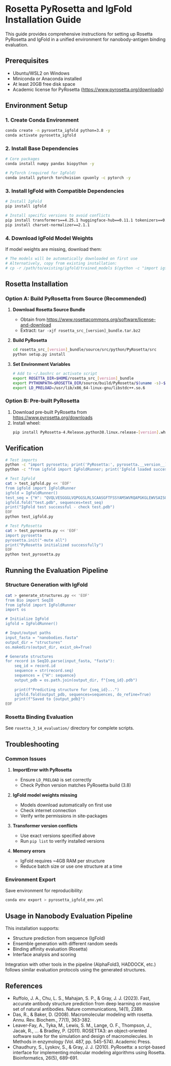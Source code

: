 # Rosetta PyRosetta and IgFold Installation Guide

This guide provides comprehensive instructions for setting up Rosetta PyRosetta and IgFold in a unified environment for nanobody-antigen binding evaluation.

## Prerequisites

- Ubuntu/WSL2 on Windows
- Miniconda or Anaconda installed
- At least 20GB free disk space
- Academic license for PyRosetta (https://www.pyrosetta.org/downloads)

## Environment Setup

### 1. Create Conda Environment

```bash
conda create -n pyrosetta_igfold python=3.8 -y
conda activate pyrosetta_igfold
```

### 2. Install Base Dependencies

```bash
# Core packages
conda install numpy pandas biopython -y

# PyTorch (required for IgFold)
conda install pytorch torchvision cpuonly -c pytorch -y
```

### 3. Install IgFold with Compatible Dependencies

```bash
# Install IgFold
pip install igfold

# Install specific versions to avoid conflicts
pip install transformers==4.25.1 huggingface-hub==0.11.1 tokenizers==0.13.2 datasets==2.8.0
pip install charset-normalizer==2.1.1
```

### 4. Download IgFold Model Weights

If model weights are missing, download them:

```bash
# The models will be automatically downloaded on first use
# Alternatively, copy from existing installation:
# cp -r /path/to/existing/igfold/trained_models $(python -c "import igfold; print(igfold.__path__[0])")/
```

## Rosetta Installation

### Option A: Build PyRosetta from Source (Recommended)

1. **Download Rosetta Source Bundle**
   - Obtain from https://www.rosettacommons.org/software/license-and-download
   - Extract: `tar -xjf rosetta_src_[version]_bundle.tar.bz2`

2. **Build PyRosetta**
   ```bash
   cd rosetta_src_[version]_bundle/source/src/python/PyRosetta/src
   python setup.py install
   ```

3. **Set Environment Variables**
   ```bash
   # Add to ~/.bashrc or activate script
   export ROSETTA_DIR=$HOME/rosetta_src_[version]_bundle
   export PYTHONPATH=$ROSETTA_DIR/source/build/PyRosetta/$(uname -s)-$(uname -m)/$(uname -r)/python-3.8/release/build:$PYTHONPATH
   export LD_PRELOAD=/usr/lib/x86_64-linux-gnu/libstdc++.so.6
   ```

### Option B: Pre-built PyRosetta

1. Download pre-built PyRosetta from https://www.pyrosetta.org/downloads
2. Install wheel:
   ```bash
   pip install PyRosetta-4.Release.python38.linux.release-[version].whl
   ```

## Verification

```bash
# Test imports
python -c "import pyrosetta; print('PyRosetta:', pyrosetta.__version__)"
python -c "from igfold import IgFoldRunner; print('IgFold loaded successfully')"

# Test IgFold
cat > test_igfold.py << 'EOF'
from igfold import IgFoldRunner
igfold = IgFoldRunner()
test_seq = {"H": "QVQLVESGGGLVQPGGSLRLSCAASGFTFSSYAMSWVRQAPGKGLEWVSAISGSGGSTYYADSVKGRFTISRDNSKNTLYLQMNSLRAEDTAVYYCARDRRWGQGTLVTVSS"}
igfold.fold("test.pdb", sequences=test_seq)
print("IgFold test successful - check test.pdb")
EOF
python test_igfold.py

# Test PyRosetta
cat > test_pyrosetta.py << 'EOF'
import pyrosetta
pyrosetta.init("-mute all")
print("PyRosetta initialized successfully")
EOF
python test_pyrosetta.py
```

## Running the Evaluation Pipeline

### Structure Generation with IgFold

```bash
cat > generate_structures.py << 'EOF'
from Bio import SeqIO
from igfold import IgFoldRunner
import os

# Initialize IgFold
igfold = IgFoldRunner()

# Input/output paths
input_fasta = "nanobodies.fasta"
output_dir = "structures"
os.makedirs(output_dir, exist_ok=True)

# Generate structures
for record in SeqIO.parse(input_fasta, "fasta"):
    seq_id = record.id
    sequence = str(record.seq)
    sequences = {"H": sequence}
    output_pdb = os.path.join(output_dir, f"{seq_id}.pdb")
    
    print(f"Predicting structure for {seq_id}...")
    igfold.fold(output_pdb, sequences=sequences, do_refine=True)
    print(f"Saved to {output_pdb}")
EOF
```

### Rosetta Binding Evaluation

See `rosetta_3_14_evaluation/` directory for complete scripts.

## Troubleshooting

### Common Issues

1. **ImportError with PyRosetta**
   - Ensure `LD_PRELOAD` is set correctly
   - Check Python version matches PyRosetta build (3.8)

2. **IgFold model weights missing**
   - Models download automatically on first use
   - Check internet connection
   - Verify write permissions in site-packages

3. **Transformer version conflicts**
   - Use exact versions specified above
   - Run `pip list` to verify installed versions

4. **Memory errors**
   - IgFold requires ~4GB RAM per structure
   - Reduce batch size or use one structure at a time

### Environment Export

Save environment for reproducibility:
```bash
conda env export > pyrosetta_igfold_env.yml
```

## Usage in Nanobody Evaluation Pipeline

This installation supports:
- Structure prediction from sequence (IgFold)
- Ensemble generation with different random seeds
- Binding affinity evaluation (Rosetta)
- Interface analysis and scoring

Integration with other tools in the pipeline (AlphaFold3, HADDOCK, etc.) follows similar evaluation protocols using the generated structures.

## References

- Ruffolo, J. A., Chu, L. S., Mahajan, S. P., & Gray, J. J. (2023). Fast, accurate antibody structure prediction from deep learning on massive set of natural antibodies. Nature communications, 14(1), 2389.
- Das, R., & Baker, D. (2008). Macromolecular modeling with rosetta. Annu. Rev. Biochem., 77(1), 363-382.
- Leaver-Fay, A., Tyka, M., Lewis, S. M., Lange, O. F., Thompson, J., Jacak, R., ... & Bradley, P. (2011). ROSETTA3: an object-oriented software suite for the simulation and design of macromolecules. In Methods in enzymology (Vol. 487, pp. 545-574). Academic Press.
- Chaudhury, S., Lyskov, S., & Gray, J. J. (2010). PyRosetta: a script-based interface for implementing molecular modeling algorithms using Rosetta. Bioinformatics, 26(5), 689-691.
